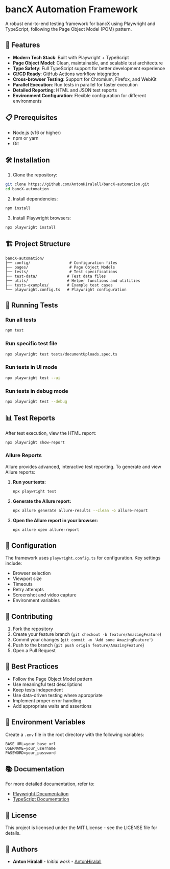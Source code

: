 # bancX Automation Framework

A robust end-to-end testing framework for bancX using Playwright and TypeScript, following the Page Object Model (POM) pattern.

## 🚀 Features

- **Modern Tech Stack**: Built with Playwright + TypeScript
- **Page Object Model**: Clean, maintainable, and scalable test architecture
- **Type Safety**: Full TypeScript support for better development experience
- **CI/CD Ready**: GitHub Actions workflow integration
- **Cross-browser Testing**: Support for Chromium, Firefox, and WebKit
- **Parallel Execution**: Run tests in parallel for faster execution
- **Detailed Reporting**: HTML and JSON test reports
- **Environment Configuration**: Flexible configuration for different environments

## 📋 Prerequisites

- Node.js (v16 or higher)
- npm or yarn
- Git

## 🛠️ Installation

1. Clone the repository:
```bash
git clone https://github.com/AntonHiralall/bancX-automation.git
cd bancX-automation
```

2. Install dependencies:
```bash
npm install
```

3. Install Playwright browsers:
```bash
npx playwright install
```

## 🏗️ Project Structure

```
bancX-automation/
├── config/                 # Configuration files
├── pages/                  # Page Object Models
├── tests/                  # Test specifications
├── test-data/             # Test data files
├── utils/                 # Helper functions and utilities
├── tests-examples/        # Example test cases
└── playwright.config.ts   # Playwright configuration
```

## 🧪 Running Tests

### Run all tests
```bash
npm test
```

### Run specific test file
```bash
npx playwright test tests/documentUploads.spec.ts
```

### Run tests in UI mode
```bash
npx playwright test --ui
```

### Run tests in debug mode
```bash
npx playwright test --debug
```

## 📊 Test Reports

After test execution, view the HTML report:
```bash
npx playwright show-report
```

### Allure Reports

Allure provides advanced, interactive test reporting. To generate and view Allure reports:

1. **Run your tests:**
   ```bash
   npx playwright test
   ```
2. **Generate the Allure report:**
   ```bash
   npx allure generate allure-results --clean -o allure-report
   ```
3. **Open the Allure report in your browser:**
   ```bash
   npx allure open allure-report
   ```

## 🔧 Configuration

The framework uses `playwright.config.ts` for configuration. Key settings include:
- Browser selection
- Viewport size
- Timeouts
- Retry attempts
- Screenshot and video capture
- Environment variables

## 🤝 Contributing

1. Fork the repository
2. Create your feature branch (`git checkout -b feature/AmazingFeature`)
3. Commit your changes (`git commit -m 'Add some AmazingFeature'`)
4. Push to the branch (`git push origin feature/AmazingFeature`)
5. Open a Pull Request

## 📝 Best Practices

- Follow the Page Object Model pattern
- Use meaningful test descriptions
- Keep tests independent
- Use data-driven testing where appropriate
- Implement proper error handling
- Add appropriate waits and assertions

## 🔐 Environment Variables

Create a `.env` file in the root directory with the following variables:
```env
BASE_URL=your_base_url
USERNAME=your_username
PASSWORD=your_password
```

## 📚 Documentation

For more detailed documentation, refer to:
- [Playwright Documentation](https://playwright.dev/docs/intro)
- [TypeScript Documentation](https://www.typescriptlang.org/docs/)

## 📄 License

This project is licensed under the MIT License - see the LICENSE file for details.

## 👥 Authors

- **Anton Hiralall** - *Initial work* - [AntonHiralall](https://github.com/AntonHiralall)

